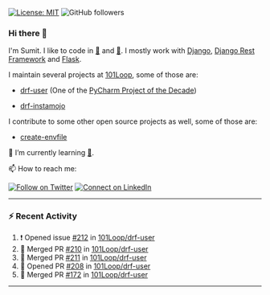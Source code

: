 [![License: MIT](https://img.shields.io/badge/License-MIT-yellow.svg)](https://opensource.org/licenses/MIT)
![GitHub followers](https://img.shields.io/github/followers/sumit4613?style=social)

### Hi there 👋

I'm Sumit. I like to code in [:snake:](https://python.org/) and [:rabbit:](https://golang.org). I mostly work with [Django](https://djangoproject.com), [Django Rest Framework](https://www.django-rest-framework.org/) and [Flask](https://flask.palletsprojects.com).

I maintain several projects at [101Loop](https://github.com/101loop/), some of those are:

- [drf-user](https://github.com/101loop/drf-user) (One of the [PyCharm Project of the Decade](https://www.jetbrains.com/lp/pycharm-10-years/))

- [drf-instamojo ](https://github.com/101loop/drf-instamojo)

I contribute to some other open source projects as well, some of those are:

- [create-envfile](https://github.com/SpicyPizza/create-envfile)

🔭 I’m currently learning [:rabbit:](https://golang.org).

📫 How to reach me:

[![Follow on Twitter](https://img.shields.io/badge/--twitter?label=Twitter&logo=Twitter&style=social)](https://twitter.com/sumitsingh4613) [![Connect on LinkedIn](https://img.shields.io/badge/--linkedin?label=LinkedIn&logo=LinkedIn&style=social)](https://www.linkedin.com/in/sumit4613)


---

### :zap: Recent Activity

<!--START_SECTION:activity-->
1. ❗️ Opened issue [#212](https://github.com/101Loop/drf-user/issues/212) in [101Loop/drf-user](https://github.com/101Loop/drf-user)
2. 🎉 Merged PR [#210](https://github.com/101Loop/drf-user/pull/210) in [101Loop/drf-user](https://github.com/101Loop/drf-user)
3. 🎉 Merged PR [#211](https://github.com/101Loop/drf-user/pull/211) in [101Loop/drf-user](https://github.com/101Loop/drf-user)
4. 💪 Opened PR [#208](https://github.com/101Loop/drf-user/pull/208) in [101Loop/drf-user](https://github.com/101Loop/drf-user)
5. 🎉 Merged PR [#172](https://github.com/101Loop/drf-user/pull/172) in [101Loop/drf-user](https://github.com/101Loop/drf-user)
<!--END_SECTION:activity-->

---
